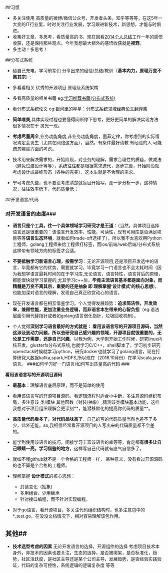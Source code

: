 ##习惯
 - 多关注使用 高质量的微博/微信公众号，开发者头条，知乎等等等，在这5年一大变的IT行业里，时时关注行业发展，学习跟进新技术，新思想，才能与时俱进。
 - 收集好文章，多思考，看质量高的书，现在回看[2014个人总结](http://blog.csdn.net/u010129347/article/details/43935727)工作一年的感悟收获，还是保持那些观点，今年我想最大额外的感悟收获就是**视野**。
- 多主动！多思考！ 

##分布式系统
- 给自己充电，学习前辈们 分享出来的经验/总结/教训（**基本内力，原理万变不离其宗**）:
 - 多看看相关 优秀的开源项目 原理及系统架构
 - 多看高质量的相关书籍 eg:[学习推荐书籍(分布式系统)](https://github.com/yucs/yucs-awesome-resource/blob/master/%E5%AD%A6%E4%B9%A0%E6%8E%A8%E8%8D%90%E4%B9%A6%E7%B1%8D(%E5%88%86%E5%B8%83%E5%BC%8F%E7%B3%BB%E7%BB%9F).md)
 - 看分布式系统论文 eg:[银河里的星星](http://duanple.blog.163.com/)：[分布式系统领域经典论文翻译集](http://duanple.blog.163.com/blog/static/709717672011330101333271/)

- **简单唯美**,具体实现过程也要懂得间断停下思考，更好更简单的解决实现方法 很多情况在于 灵光一现。 
- **考虑尽量周全**,业务功能角度,非业务功能角度，墨菲定律，你考虑到的实际情况肯定会发生（尤其在网络这方面），当然，有条件最好请教 有经验的人 可能疏忽哪些方面的考虑。

- 技术用来解决需求的，开始阶段，对业务的理解，需求合理性的质疑，做减法（避免过渡设计等等），系统往往都是根据需求迭代，逐步完善，开始阶段就考虑设计成最终形态（各种的完美），这本生就是不合理的需求。

- 宁可考虑久些，也不要没考虑清楚就盲目开始写，走一步分析一步，这种情况，往往效率低下，代码质量低；



##开发语言/代码
### 对开发语言的态度###

-  **语言只是个工具，往一个具体领域学习研究才是王道**：（当然，具体项目选择语言还是很重要的：该语言开发效率，性能，可读性，现有可用库是否满足项目等等**语言生态环境**，就看如何trade-off选择了），所以我不太喜欢用Python工程师，golang工程师来给工程师打标签，而ios/前端/web后端/分布式系统 这样带有领域方向的标签才合适。


- **不要抵触学习新语言心理，按需学习**：无论开源项目,还是项目开发选中的语言，毕竟都有它的优势，需要就学习，毕竟学习一门语言也不会太耗时间（因为我想学语言最耗时间的在于学习库,无论语言，语言特性，语言背后的原理，都能很快就学习掌握的,尤其学习c++后，**毕竟主流语言基本都是面向对象，而精髓是万变不离其宗，重要的还是抽象 即 理解掌握‘设计模式’的核心思想**)，也能加深对语言的理解，发现自己真正欣赏动心的语言。


- 现在开发语言都在相互借鉴学习，个人觉得发展趋势：**追求简洁性，开发效率，兼顾性能，更加注重业务逻辑，而非语言本生带来的心智负担**（eg:语法层面引用代替指针或者如golang语言弱化指针，垃圾回收机制）。
 
- 个人觉得**深刻学习语言最好的方式就是： 看用该语言写的开源项目源码，当然这涉及到动力问题，所以去研究自己感兴趣的领域，开源项目就很重要的，无论是工作需要，还是自己兴趣**，以我为例，大学刚开始工作时候，研究linux内核开发，glusterfs分布式系统,也就学习C/C++，shell脚本了，学习初步研究openstack时候就学习python，研究docker也就学习了golang语言，现在打算研究大数据kafka,spark,HDFS,所以现在（2016.10月份）在学习scala,java语言。
###如何学习好一门语言/如何写出质量高的代码 ###

**看用该语言写的开源项目源码**

- **最基本**：理解语言底层原理，而不是简单的使用

- 看用该语言写的开源项目源码，看逻辑流程时适合小中断，多注意源码组织布局，多注意该 类/模块 其他函数（封装/抽象）,猜测该类模块基本功能，这样我想对于项目组织理解会更深刻**，能潜移默化的提高你代码的质量**。

- **高质量代码看多了，对代码品味高了**，自己的写的代码质量当然也差不了多少，此外还能。so,我相信经常看开源项目的人写出来的代码质量都不会差的。
- 能学到使用该语言的技巧，间接学习丰富该语言的库等等，肯定都**有很多让自己眼睛一亮，学习借鉴的地方**，这样写自己代码就有底气自信多了。

- 就如不懂github就不是一个合格的工程师一样， 某种意义，没有看过开源源码的也不算是个合格的工程师。

- 理解掌握 **设计模式**的核心思想：
	- 封装变化（抽象)
	- 多用组合，少用继承
	- 针对接口编程，而不针对实现编程。

- 对于go语言，看开源项目，多关注代码组织结构时，也多注意包中的*_test.go，在没没文档情况下，相对容易理解该包作用。

## 其他##
- **技术选型考虑的因素**  无论开发语言的选择，开源组件的选择 考虑项目技术本身外，非技术的因素也要关注，生态的选择，是否被绑架，是否标准化，趋势，社区活跃度，是社区主导还是某个公司主导，发展趋势，是否经验实践验证，代码的复杂可控性，系统逻辑的逻辑复杂度 等等 



